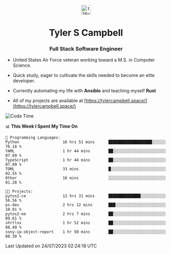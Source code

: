 <p align="center">
<a href="https://www.linkedin.com/in/t36campbell" target="blank"><img align="center" src="https://ik.imagekit.io/t36campbell/Portfolio/linkedin.png.original_m8bbGgPh6.png" alt="t36campbell" height="30" width="30" /></a>
</p>
<h1 align="center">Tyler S Campbell</h1>
<h3 align="center">Full Stack Software Engineer</h3>

* United States Air Force veteran working toward a M.S. in Computer Science.

* Quick study, eager to cultivate the skills needed to become an elite developer.

* Currently automating my life with **Ansible** and teaching myself **Rust**

* All of my projects are available at [https://tylercampbell.space/](https://tylercampbell.space/)

<!--START_SECTION:waka-->
![Code Time](http://img.shields.io/badge/Code%20Time-2%2C641%20hrs%2046%20mins-blue)

📊 **This Week I Spent My Time On** 

```text
💬 Programming Languages: 
Python                   16 hrs 51 mins      ███████████████████░░░░░░   76.18 % 
YAML                     1 hr 44 mins        ██░░░░░░░░░░░░░░░░░░░░░░░   07.89 % 
TypeScript               1 hr 44 mins        ██░░░░░░░░░░░░░░░░░░░░░░░   07.89 % 
TOML                     33 mins             █░░░░░░░░░░░░░░░░░░░░░░░░   02.55 % 
Other                    16 mins             ░░░░░░░░░░░░░░░░░░░░░░░░░   01.28 % 

🐱‍💻 Projects: 
pytos2-ce                12 hrs 31 mins      ██████████████░░░░░░░░░░░   56.56 % 
ps-dev                   2 hrs 12 mins       ███░░░░░░░░░░░░░░░░░░░░░░   10.01 % 
pytos2-ee                2 hrs 7 mins        ██░░░░░░░░░░░░░░░░░░░░░░░   09.61 % 
shrtlnx                  1 hr 52 mins        ██░░░░░░░░░░░░░░░░░░░░░░░   08.49 % 
sony-ip-object-report    1 hr 50 mins        ██░░░░░░░░░░░░░░░░░░░░░░░   08.30 % 
```


 Last Updated on 24/07/2023 02:24:18 UTC
<!--END_SECTION:waka-->
